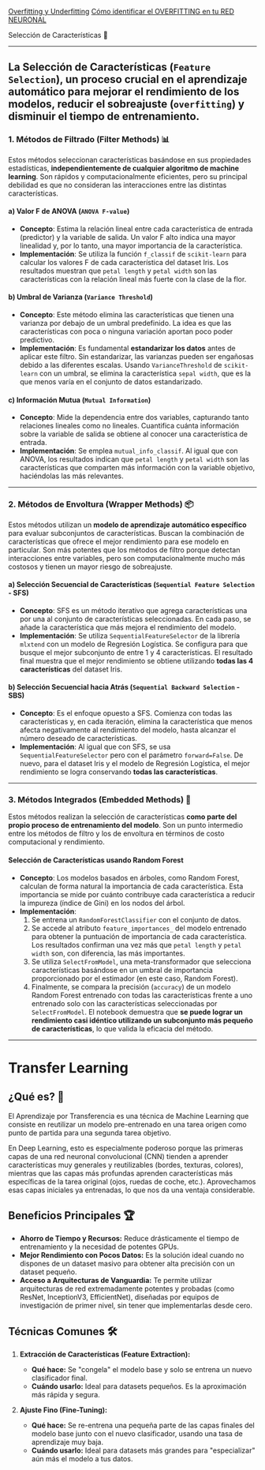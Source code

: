 [Overfitting y Underfitting](https://www.youtube.com/watch?v=7-6X3DTt3R8)
[
Cómo identificar el OVERFITTING en tu RED NEURONAL](https://www.youtube.com/watch?v=ZmLKqZYlYUI)


Selección de Características 🎯

---


La **Selección de Características** (`Feature Selection`), un proceso crucial en el aprendizaje automático para mejorar el rendimiento de los modelos, reducir el sobreajuste (`overfitting`) y disminuir el tiempo de entrenamiento.
---

### **1. Métodos de Filtrado (Filter Methods)** 📊

Estos métodos seleccionan características basándose en sus propiedades estadísticas, **independientemente de cualquier algoritmo de machine learning**. Son rápidos y computacionalmente eficientes, pero su principal debilidad es que no consideran las interacciones entre las distintas características.

#### **a) Valor F de ANOVA (`ANOVA F-value`)**
* **Concepto**: Estima la relación lineal entre cada característica de entrada (predictor) y la variable de salida. Un valor F alto indica una mayor linealidad y, por lo tanto, una mayor importancia de la característica.
* **Implementación**: Se utiliza la función `f_classif` de `scikit-learn` para calcular los valores F de cada característica del dataset Iris. Los resultados muestran que `petal length` y `petal width` son las características con la relación lineal más fuerte con la clase de la flor.

#### **b) Umbral de Varianza (`Variance Threshold`)**
* **Concepto**: Este método elimina las características que tienen una varianza por debajo de un umbral predefinido. La idea es que las características con poca o ninguna variación aportan poco poder predictivo.
* **Implementación**: Es fundamental **estandarizar los datos** antes de aplicar este filtro. Sin estandarizar, las varianzas pueden ser engañosas debido a las diferentes escalas. Usando `VarianceThreshold` de `scikit-learn` con un umbral, se elimina la característica `sepal width`, que es la que menos varía en el conjunto de datos estandarizado.

#### **c) Información Mutua (`Mutual Information`)**
* **Concepto**: Mide la dependencia entre dos variables, capturando tanto relaciones lineales como no lineales. Cuantifica cuánta información sobre la variable de salida se obtiene al conocer una característica de entrada.
* **Implementación**: Se emplea `mutual_info_classif`. Al igual que con ANOVA, los resultados indican que `petal length` y `petal width` son las características que comparten más información con la variable objetivo, haciéndolas las más relevantes.

---

### **2. Métodos de Envoltura (Wrapper Methods)** 📦

Estos métodos utilizan un **modelo de aprendizaje automático específico** para evaluar subconjuntos de características. Buscan la combinación de características que ofrece el mejor rendimiento para ese modelo en particular. Son más potentes que los métodos de filtro porque detectan interacciones entre variables, pero son computacionalmente mucho más costosos y tienen un mayor riesgo de sobreajuste.

#### **a) Selección Secuencial de Características (`Sequential Feature Selection` - SFS)**
* **Concepto**: SFS es un método iterativo que agrega características una por una al conjunto de características seleccionadas. En cada paso, se añade la característica que más mejora el rendimiento del modelo.
* **Implementación**: Se utiliza `SequentialFeatureSelector` de la librería `mlxtend` con un modelo de Regresión Logística. Se configura para que busque el mejor subconjunto de entre 1 y 4 características. El resultado final muestra que el mejor rendimiento se obtiene utilizando **todas las 4 características** del dataset Iris.

#### **b) Selección Secuencial hacia Atrás (`Sequential Backward Selection` - SBS)**
* **Concepto**: Es el enfoque opuesto a SFS. Comienza con todas las características y, en cada iteración, elimina la característica que menos afecta negativamente al rendimiento del modelo, hasta alcanzar el número deseado de características.
* **Implementación**: Al igual que con SFS, se usa `SequentialFeatureSelector` pero con el parámetro `forward=False`. De nuevo, para el dataset Iris y el modelo de Regresión Logística, el mejor rendimiento se logra conservando **todas las características**.

---

### **3. Métodos Integrados (Embedded Methods)** 🧩

Estos métodos realizan la selección de características **como parte del propio proceso de entrenamiento del modelo**. Son un punto intermedio entre los métodos de filtro y los de envoltura en términos de costo computacional y rendimiento.

#### **Selección de Características usando Random Forest**
* **Concepto**: Los modelos basados en árboles, como Random Forest, calculan de forma natural la importancia de cada característica. Esta importancia se mide por cuánto contribuye cada característica a reducir la impureza (índice de Gini) en los nodos del árbol.
* **Implementación**:
    1.  Se entrena un `RandomForestClassifier` con el conjunto de datos.
    2.  Se accede al atributo `feature_importances_` del modelo entrenado para obtener la puntuación de importancia de cada característica. Los resultados confirman una vez más que `petal length` y `petal width` son, con diferencia, las más importantes.
    3.  Se utiliza `SelectFromModel`, una meta-transformador que selecciona características basándose en un umbral de importancia proporcionado por el estimador (en este caso, Random Forest).
    4.  Finalmente, se compara la precisión (`accuracy`) de un modelo Random Forest entrenado con todas las características frente a uno entrenado solo con las características seleccionadas por `SelectFromModel`. El notebook demuestra que **se puede lograr un rendimiento casi idéntico utilizando un subconjunto más pequeño de características**, lo que valida la eficacia del método.

---

# Transfer Learning

## ¿Qué es? 🧠
El Aprendizaje por Transferencia es una técnica de Machine Learning que consiste en reutilizar un modelo pre-entrenado en una tarea origen como punto de partida para una segunda tarea objetivo.

En Deep Learning, esto es especialmente poderoso porque las primeras capas de una red neuronal convolucional (CNN) tienden a aprender características muy generales y reutilizables (bordes, texturas, colores), mientras que las capas más profundas aprenden características más específicas de la tarea original (ojos, ruedas de coche, etc.). Aprovechamos esas capas iniciales ya entrenadas, lo que nos da una ventaja considerable.


## Beneficios Principales 🏆
* **Ahorro de Tiempo y Recursos:** Reduce drásticamente el tiempo de entrenamiento y la necesidad de potentes GPUs.
* **Mejor Rendimiento con Pocos Datos:** Es la solución ideal cuando no dispones de un dataset masivo para obtener alta precisión con un dataset pequeño.
* **Acceso a Arquitecturas de Vanguardia:** Te permite utilizar arquitecturas de red extremadamente potentes y probadas (como ResNet, InceptionV3, EfficientNet), diseñadas por equipos de investigación de primer nivel, sin tener que implementarlas desde cero.

## Técnicas Comunes 🛠️
1.  **Extracción de Características (Feature Extraction):**
    * **Qué hace:** Se "congela" el modelo base y solo se entrena un nuevo clasificador final.
    * **Cuándo usarlo:** Ideal para datasets pequeños. Es la aproximación más rápida y segura.

2.  **Ajuste Fino (Fine-Tuning):**
    * **Qué hace:** Se re-entrena una pequeña parte de las capas finales del modelo base junto con el nuevo clasificador, usando una tasa de aprendizaje muy baja.
    * **Cuándo usarlo:** Ideal para datasets más grandes para "especializar" aún más el modelo a tus datos.

